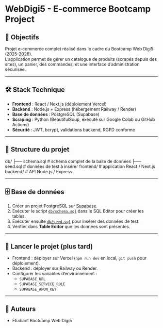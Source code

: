 # WebDigi5 - E-commerce Bootcamp Project

## 🎯 Objectifs
Projet e-commerce complet réalisé dans le cadre du Bootcamp Web Digi5 (2025-2026).  
L’application permet de gérer un catalogue de produits (scrapés depuis des sites), un panier, des commandes, et une interface d’administration sécurisée.

---

## 🛠️ Stack Technique
- **Frontend** : React / Next.js (déploiement Vercel)
- **Backend** : Node.js + Express (hébergement Railway / Render)
- **Base de données** : PostgreSQL (Supabase)
- **Scraping** : Python (BeautifulSoup, exécuté sur Google Colab ou GitHub Actions)
- **Sécurité** : JWT, bcrypt, validations backend, RGPD conforme

---

## 📂 Structure du projet
db/
├── schema.sql # schéma complet de la base de données
├── seed.sql # données de test à insérer
frontend/ # application React / Next.js
backend/ # API Node.js / Express


---

## 🗄️ Base de données
1. Créer un projet PostgreSQL sur [Supabase](https://supabase.com/).  
2. Exécuter le script [`db/schema.sql`](db/schema.sql) dans le SQL Editor pour créer les tables.  
3. Exécuter ensuite [`db/seed.sql`](db/seed.sql) pour insérer des données de test.  
4. Vérifier dans **Table Editor** que les données sont présentes.

---

## 🚀 Lancer le projet (plus tard)
- Frontend : déployer sur Vercel (`npm run dev` en local, `git push` pour déploiement).  
- Backend : déployer sur Railway ou Render.  
- Configurer les variables d’environnement :
  - `SUPABASE_URL`
  - `SUPABASE_SERVICE_ROLE`
  - `SUPABASE_ANON_KEY`

---

## 👥 Auteurs
- Étudiant Bootcamp Web Digi5
